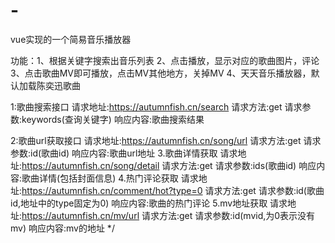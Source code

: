 # -
vue实现的一个简易音乐播放器

功能：1、根据关键字搜索出音乐列表
      2、点击播放，显示对应的歌曲图片，评论
      3、点击歌曲MV即可播放，点击MV其他地方，关掉MV
      4、天天音乐播放器，默认加载陈奕迅歌曲

  1:歌曲搜索接口
    请求地址:https://autumnfish.cn/search
    请求方法:get
    请求参数:keywords(查询关键字)
    响应内容:歌曲搜索结果

  2:歌曲url获取接口
    请求地址:https://autumnfish.cn/song/url
    请求方法:get
    请求参数:id(歌曲id)
    响应内容:歌曲url地址
  3.歌曲详情获取
    请求地址:https://autumnfish.cn/song/detail
    请求方法:get
    请求参数:ids(歌曲id)
    响应内容:歌曲详情(包括封面信息)
  4.热门评论获取
    请求地址:https://autumnfish.cn/comment/hot?type=0
    请求方法:get
    请求参数:id(歌曲id,地址中的type固定为0)
    响应内容:歌曲的热门评论
  5.mv地址获取
    请求地址:https://autumnfish.cn/mv/url
    请求方法:get
    请求参数:id(mvid,为0表示没有mv)
    响应内容:mv的地址
*/